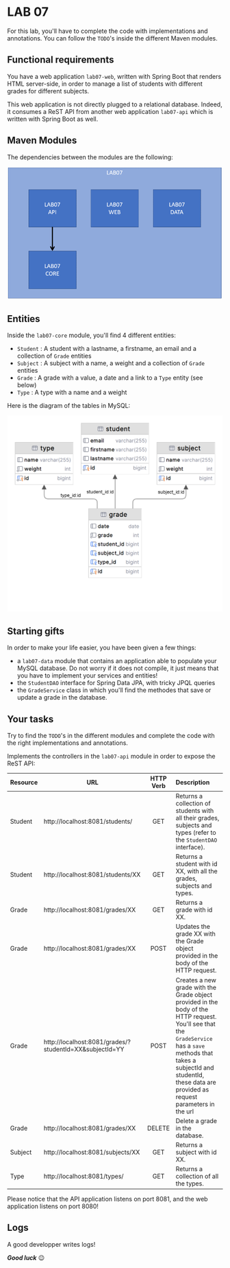 # LAB 07

For this lab, you'll have to complete the code with implementations and annotations. You can follow the `TODO`'s inside the different Maven modules.

## Functional requirements
You have a web application `lab07-web`, written with Spring Boot that renders HTML server-side, in order to manage a list of students with different grades for different subjects.

This web application is not directly plugged to a relational database. Indeed, it consumes a ReST API from another web application `lab07-api` which is written with Spring Boot as well.

## Maven Modules
The dependencies between the modules are the following:

![Maven modules](doc/maven.png)

## Entities
Inside the `lab07-core` module, you'll find 4 different entities:
- `Student` : A student with a lastname, a firstname, an email and a collection of `Grade` entities
- `Subject` : A subject with a name, a weight and a collection of `Grade` entities
- `Grade` : A grade with a value, a date and a link to a `Type` entity (see below)
- `Type` : A type with a name and a weight

Here is the diagram of the tables in MySQL:

![Tables](doc/tables.png)

## Starting gifts
In order to make your life easier, you have been given a few things:
- a `lab07-data` module that contains an application able to populate your MySQL database. Do not worry if it does not compile, it just means that you have to implement your services and entities!
- the `StudentDAO` interface for Spring Data JPA, with tricky JPQL queries
- the `GradeService` class in which you'll find the methodes that save or update a grade in the database.

## Your tasks
Try to find the `TODO`'s in the different modules and complete the code with the right implementations and annotations.

Implements the controllers in the `lab07-api` module in order to expose the ReST API:

| Resource | URL                                                     | HTTP Verb | Description                                                                                                                                                                                                                                |
|----------|---------------------------------------------------------|:---------:|:-------------------------------------------------------------------------------------------------------------------------------------------------------------------------------------------------------------------------------------------|
| Student  | http://localhost:8081/students/                         |    GET    | Returns a collection of students with all their grades, subjects and types (refer to the `StudentDAO` interface).                                                                                                                          |
| Student  | http://localhost:8081/students/XX                       |    GET    | Returns a student with id XX, with all the grades, subjects and types.                                                                                                                                                                     |
| Grade    | http://localhost:8081/grades/XX                         |    GET    | Returns a grade with id XX.                                                                                                                                                                                                                |
| Grade    | http://localhost:8081/grades/XX                         |   POST    | Updates the grade XX with the Grade object provided in the body of the HTTP request.                                                                                                                                                       |
| Grade    | http://localhost:8081/grades/?studentId=XX&subjectId=YY |   POST    | Creates a new grade with the Grade object provided in the body of the HTTP request. You'll see that the `GradeService` has a `save` methods that takes a subjectId and studentId, these data are provided as request parameters in the url |
| Grade    | http://localhost:8081/grades/XX                         |  DELETE   | Delete a grade in the database.                                                                                                                                                                                                            |
| Subject  | http://localhost:8081/subjects/XX                       |    GET    | Returns a subject with id XX.                                                                                                                                                                                                              |
| Type     | http://localhost:8081/types/                            |    GET    | Returns a collection of all the types.                                                                                                                                                                                                     |

Please notice that the API application listens on port 8081, and the web application listens on port 8080!

## Logs
A good developper writes logs!

***Good luck*** 😉